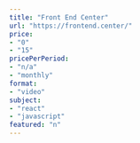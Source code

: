 ```yaml
---
title: "Front End Center"
url: "https://frontend.center/"
price: 
- "0"
- "15"
pricePerPeriod: 
- "n/a"
- "monthly"
format: 
- "video"
subject: 
- "react"
- "javascript"
featured: "n"
---
```


